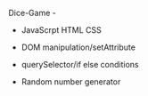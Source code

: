 Dice-Game -


- JavaScrpt HTML CSS 
  
- DOM manipulation/setAttribute 
  
- querySelector/if else conditions 
  
- Random number generator 



